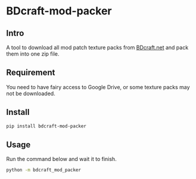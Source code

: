 # BDcraft-mod-packer

## Intro
A tool to download all mod patch texture packs from [BDcraft.net](https://bdcraft.net) and pack them into one zip file.

## Requirement

You need to have fairy access to Google Drive, or some texture packs may not be downloaded.

## Install

```bash
pip install bdcraft-mod-packer
```

## Usage

Run the command below and wait it to finish.

```bash
python -m bdcraft_mod_packer
```

